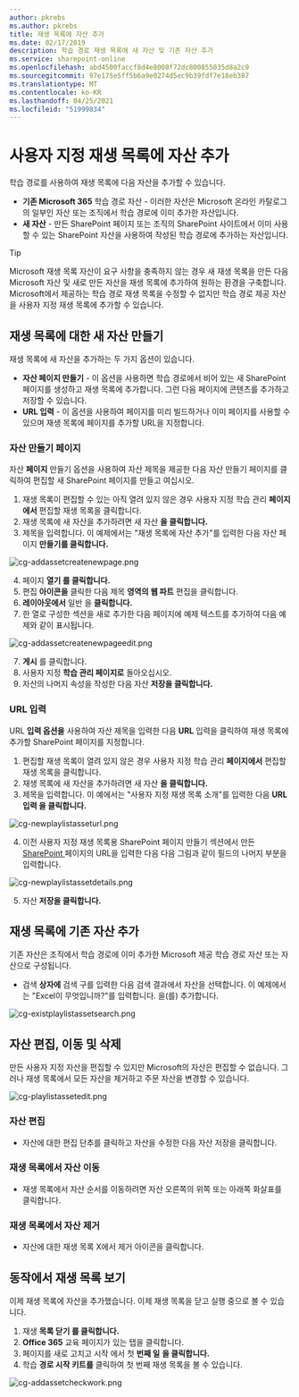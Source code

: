 ```yaml
---
author: pkrebs
ms.author: pkrebs
title: 재생 목록에 자산 추가
ms.date: 02/17/2019
description: 학습 경로 재생 목록에 새 자산 및 기존 자산 추가
ms.service: sharepoint-online
ms.openlocfilehash: abd4500faccf8d4e8008f72dc800855035d8a2c9
ms.sourcegitcommit: 97e175e5ff5b6a9e0274d5ec9b39fdf7e18eb387
ms.translationtype: MT
ms.contentlocale: ko-KR
ms.lasthandoff: 04/25/2021
ms.locfileid: "51999834"
---
```

# <a name="add-assets-to-a-custom-playlist"></a>사용자 지정 재생 목록에 자산 추가

학습 경로를 사용하여 재생 목록에 다음 자산을 추가할 수 있습니다.

- **기존 Microsoft 365** 학습 경로 자산 - 이러한 자산은 Microsoft 온라인 카탈로그의 일부인 자산 또는 조직에서 학습 경로에 이미 추가한 자산입니다.
- **새 자산** - 만든 SharePoint 페이지 또는 조직의 SharePoint 사이트에서 이미 사용할 수 있는 SharePoint 자산을 사용하여 작성된 학습 경로에 추가하는 자산입니다. 

> [!TIP]
> Microsoft 재생 목록 자산이 요구 사항을 충족하지 않는 경우 새 재생 목록을 만든 다음 Microsoft 자산 및 새로 만든 자산을 재생 목록에 추가하여 원하는 환경을 구축합니다. Microsoft에서 제공하는 학습 경로 재생 목록을 수정할 수 없지만 학습 경로 제공 자산을 사용자 지정 재생 목록에 추가할 수 있습니다.   

## <a name="create-a-new-asset-for-a-playlist"></a>재생 목록에 대한 새 자산 만들기

재생 목록에 새 자산을 추가하는 두 가지 옵션이 있습니다.

- **자산 페이지 만들기** - 이 옵션을 사용하면 학습 경로에서 비어 있는 새 SharePoint 페이지를 생성하고 재생 목록에 추가합니다. 그런 다음 페이지에 콘텐츠를 추가하고 저장할 수 있습니다.  
- **URL 입력** - 이 옵션을 사용하여 페이지를 미리 빌드하거나 이미 페이지를 사용할 수 있으며 재생 목록에 페이지를 추가할 URL을 지정합니다.

### <a name="create-asset-page"></a>자산 만들기 페이지 
자산 **페이지** 만들기 옵션을 사용하여 자산 제목을 제공한 다음 자산 만들기 페이지를 클릭하여 편집할 새 SharePoint 페이지를 만들고 여십시오. 

1.  재생 목록이 편집할 수 있는 아직 열려 있지 않은 경우 사용자 지정 학습 관리 **페이지에서** 편집할 재생 목록을 클릭합니다. 
2. 재생 목록에 새 자산을 추가하려면 새 자산 **을 클릭합니다.** 
3. 제목을 입력합니다. 이 예제에서는 "재생 목록에 자산 추가"를 입력한 다음 자산 페이지 **만들기를 클릭합니다.**

![cg-addassetcreatenewpage.png](media/cg-addassetcreatenewpage.png)

4. 페이지 **열기 를 클릭합니다.**
5. 편집 **아이콘을** 클릭한 다음 제목 **영역의 웹 파트** 편집을 클릭합니다.
6. **레이아웃에서** 일반 을 **클릭합니다.** 
7. 한 열로 구성한 섹션을 새로 추가한 다음 페이지에 예제 텍스트를 추가하여 다음 예제와 같이 표시됩니다. 

![cg-addassetcreatenewpageedit.png](media/cg-addassetcreatenewpageedit.png)

7. **게시** 를 클릭합니다.
8. 사용자 지정 **학습 관리 페이지로** 돌아오십시오. 
9. 자산의 나머지 속성을 작성한 다음 자산 **저장을 클릭합니다.**

### <a name="enter-the-url"></a>URL 입력
URL **입력 옵션을** 사용하여 자산 제목을 입력한 다음 **URL** 입력을 클릭하여 재생 목록에 추가할 SharePoint 페이지를 지정합니다. 

1.  편집할 재생 목록이 열려 있지 않은 경우 사용자 지정 학습 관리 **페이지에서** 편집할 재생 목록을 클릭합니다. 
2. 재생 목록에 새 자산을 추가하려면 새 자산 **을 클릭합니다.** 
3. 제목을 입력합니다. 이 예에서는 "사용자 지정 재생 목록 소개"를 입력한 다음 **URL 입력 을 클릭합니다.** 

![cg-newplaylistasseturl.png](media/cg-newplaylistasseturl.png)

4. 이전 사용자 지정 재생 목록용 SharePoint 페이지 만들기 섹션에서 만든 [SharePoint ](custom_createnewpage.md) 페이지의 URL을 입력한 다음 다음 그림과 같이 필드의 나머지 부분을 입력합니다.

![cg-newplaylistassetdetails.png](media/cg-newplaylistassetdetails.png)

5. 자산 **저장을 클릭합니다.** 

## <a name="add-an-existing-asset-to-a-playlist"></a>재생 목록에 기존 자산 추가

기존 자산은 조직에서 학습 경로에 이미 추가한 Microsoft 제공 학습 경로 자산 또는 자산으로 구성됩니다. 

- 검색 **상자에** 검색 구를 입력한 다음 검색 결과에서 자산을 선택합니다. 이 예제에서는 "Excel이 무엇입니까?"를 입력합니다. 을(를) 추가합니다.

![cg-existplaylistassetsearch.png](media/cg-existplaylistassetsearch.png)

## <a name="edit-move-and-delete-assets"></a>자산 편집, 이동 및 삭제
만든 사용자 지정 자산을 편집할 수 있지만 Microsoft의 자산은 편집할 수 없습니다. 그러나 재생 목록에서 모든 자산을 제거하고 주문 자산을 변경할 수 있습니다. 

![cg-playlistassetedit.png](media/cg-playlistassetedit.png)

### <a name="edit-an-asset"></a>자산 편집
- 자산에 대한 편집 단추를 클릭하고 자산을 수정한 다음 자산 저장을 클릭합니다. 

### <a name="move-an-asset-in-a-playlist"></a>재생 목록에서 자산 이동
- 재생 목록에서 자산 순서를 이동하려면 자산 오른쪽의 위쪽 또는 아래쪽 화살표를 클릭합니다.

### <a name="remove-an-asset-from-a-playlist"></a>재생 목록에서 자산 제거
- 자산에 대한 재생 목록 X에서 제거 아이콘을 클릭합니다. 

## <a name="view-the-playlist-in-action"></a>동작에서 재생 목록 보기
이제 재생 목록에 자산을 추가했습니다. 이제 재생 목록을 닫고 실행 중으로 볼 수 있습니다. 

1. 재생 **목록 닫기 를 클릭합니다.**
2. **Office 365** 교육 페이지가 있는 탭을 클릭합니다.
3. 페이지를 새로 고치고 시작 에서 첫 **번째 일** **을 클릭합니다.**
4. 학습 **경로 시작 키트를** 클릭하여 첫 번째 재생 목록을 볼 수 있습니다. 

![cg-addassetcheckwork.png](media/cg-addassetcheckwork.png)